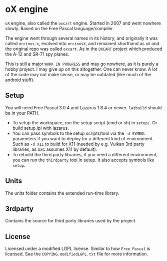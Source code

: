 # oX engine

`oX` engine, also called the `oxcart` engine. Started in 2007 and went nowhere slowly. Based on the Free Pascal language/compiler.

The engine went through several names in its history, and originally it was called `orcinus-x`, evolved into `orcinusX`, and remained shorthand as `oX` and the original repo was called `oxcart`. As in the `OXCART` project which produced the A-12 and SR-71 spy planes.

This is still a major `WORK IN PROGRESS` and may go nowhere, as it is purely a hobby project. I may give up on this altogether. One can never know. A lot of the code may not make sense, or may be outdated (like much of the android stuff).

## Setup

You will need Free Pascal 3.0.4 and Lazarus 1.8.4 or newer. `lazbuild` should be in your PATH.

- To setup the workspace, run the setup script (cmd or sh) in `setup/`. Or build setup.lpi with lazarus.
- You can pass symbols to the setup scripts/tool via the `-d SYMBOL` parameters if you want to deploy for a different kind of environment. Such as `-d X11` to build for X11 (needed by e.g. Vulkan 3rd party libraries, as oxc assumes X11 by default).
- To rebuild the third party libraries, if you need a different environment, you can run the `thirdparty` tool in setup. It also accepts symbols like `setup`.

## Units

The units folder contains the extended run-time library.

## 3rdparty

Contains the source for third party libraries used by the project.

## License

   Licensed under a modified LGPL license. Similar to how `Free Pascal` is licensed. See the `COPYING.modifiedLGPL.txt` file for more information.
